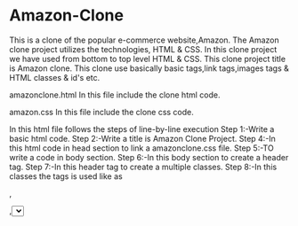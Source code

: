 # Amazon-Clone
This is a clone of the popular e-commerce website,Amazon. The Amazon clone project utilizes the  technologies, HTML &amp; CSS.
In this clone project we have used from bottom to top level HTML & CSS.
This clone project title is Amazon clone.
This clone use basically basic tags,link tags,images tags & HTML classes & id's etc.

amazonclone.html
In this file include the clone html code.

amazon.css
In this file include the clone css code.

In this html file follows the steps of line-by-line execution
Step 1:-Write a basic html code.
Step 2:-Write a title is Amazon Clone Project.
Step 4:-In this html code in head section to link a amazonclone.css file.
Step 5:-TO write a code in body section.
Step 6:-In this body section to create a header tag.
Step 7:-In this header tag to create a multiple classes.
Step 8:-In this classes the tags is used like as <div>,<p>,<select>,<input>,<span>,<i>,etc..
Step 9:-<i> tag are used to create the icons.
Step 10:-





